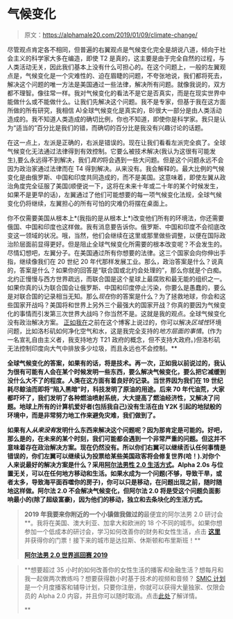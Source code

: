 # 气候变化

> 原文：<https://alphamale20.com/2019/01/09/climate-change/>

尽管观点肯定各不相同，但普遍的右翼观点是气候变化完全是胡说八道，倾向于社会主义的科学家大多在编造，即使 T2 是真的，这主要是由于完全自然的过程，与人类活动无关，因此我们基本上没有什么可担心的。在这个问题上，一般的左翼观点是，气候变化是一个灾难性的、迫在眉睫的问题，不夸张地说，我们都将死去，解决这个问题的唯一方法是美国通过一些法律，解决所有问题。就像我说的，双方都不理智。像往常一样。我对气候变化的看法不是它是否真实，而是在现实世界中能做什么或不能做什么。让我们先解决这个问题。我不是专家，但基于我在这方面所做的所有研究，我相信 A)全球气候变化是真实的，B)很大一部分是由人类活动造成的。我不知道人类造成的确切比例，你也不知道，即使你是科学家。我只是认为“适当的”百分比是我们的错，而确切的百分比是我没有兴趣讨论的话题。

在这一点上，左派是正确的，右派是错误的。现在让我们看看左派完全疯了。全球气候变化无法通过法律得到有效控制。它要么被技术解决(我认为这很有可能发生),要么永远得不到解决，我们*真的*将会遇到一些大问题。但是这个问题永远不会因为政治家通过法律而在 T4 得到解决。从来没有。我会解释的。最大比例的气候变化是由俄罗斯、中国和印度共同造成的，而不是美国。这意味着，即使左翼从政治角度完全征服了美国(顺便说一下，这将在未来十年或二十年的某个时候发生，如果不是更早的话)，左翼通过了他们可能想要的每一项气候变化法规，全球气候变化仍将继续，左翼担心的所有可怕的灾难仍将摆在桌面上。

你不仅需要美国从根本上*(我指的是从根本上*)改变他们所有的环境法，你还需要俄国、中国和印度也这样做。我有消息要告诉你。俄罗斯、中国和印度不会彻底改变这一领域的状况。哦，当然，他们会继续在这里或那里做些调整，以便在国际政治阶层面前显得更好。但是阻止全球气候变化所需要的根本改变呢？不会发生的。尽情幻想吧，左翼分子。在美国通过所有你想要的法律。这三个国家会向你伸出手指，继续像我们在 20 世纪 20 年代那样发展工业。那么，政治答案是什么？说真的，答案是什么？如果你的回答是“联合国或北约会处理的”，那么你就是个白痴。北约正慢慢与西方世界疏远，而联合国是这个星球上最腐败和最无能的组织之一。如果你真的认为联合国会让俄罗斯、中国和印度停止污染，你要么是愚蠢的，要么是对联合国的记录相当无知。那么*现在*你的答案是什么？为了拯救地球，你会和这些国家开战吗？美国将和世界上另外三个最强大的国家开战？你真的要因为气候变化的事情而引发第三次世界大战吗？你当然不是。这就是我的观点。全球气候变化没有政治解决方案。 [正如我在](https://calebjonesblog.com/the-environment/)之前在这个博客上说过的，你可以解决*区域性*环境问题，比如洛杉矶如何净化空气和水，这是我完全支持的*地方层面的事情*。(作为一名宣礼自由主义者，我支持地方 T21 政府的概念，但不支持大政府。)但洛杉矶无法控制印度向大气中排放多少垃圾，而且永远也不会控制。**

**全球气候变化的答案，如果有的话，将是技术。再一次，正如我以前说过的，我认为很有可能有人会在某个时候发明一些东西，要么解决气候变化，要么把它减缓到没什么大不了的程度。人类在这方面有着良好的记录。当世界因为我们在 19 世纪耗尽鲸油而即将“陷入黑暗”时，科技发明了原油的用途。后来 70 年代油荒，大家都吓坏了，我们发明了各种燃油喷射系统，大大提高了燃油经济性，又解决了问题。地球上所有的计算机爱好者(包括我自己)没有生活在由 Y2K 引起的地狱般的环境中，而是非常努力地工作来避免灾难，我们做到了。**

**如果有人*从来没有*发明什么东西来解决这个问题呢？因为那肯定是可能的。好吧，那么是的，在未来的某个时刻，我们可能都会遇到一个非常严重的问题。但这并不意味着存在政治解决方案。现在仍然没有。所以你们右翼可以继续否认任何事情是错误的，你们左翼可以继续认为投票给某些美国政客将会修复世界(哈！).对你个人来说最好的解决方案是什么？采用[阿尔法男性 2.0 生活方式](http://www.alphamalebook.com)。Alpha 2.0s 与位置无关，可以在任何地方移动和生活。如果水成为一个问题(不够，导致干旱，或者太多，导致海平面吞噬你的房子)，你可以只是移动，在问题出现之前，随时随地这样做。阿尔法 2.0 不会解决气候变化，但阿尔法 2.0 将是受这个问题负面影响最小的(除了超级富豪)，因为他们的移动，独立和去条块化的生活方式。**

> **2019 年我要来你附近的一个小镇做我做过的**最便宜的阿尔法男 2.0 研讨会**。我将在美国、澳大利亚、加拿大和欧洲的 18 个不同的城市。如果你想参加一个低成本的研讨会，学习如何改善你的财务和女性生活，点击 **[这里](http://www.alphamaleworldtour.com)** 并获得你的门票！接下来的城市是达拉斯、休斯顿和布里斯班！**
> 
>  **[阿尔法男 2.0 世界巡回赛 2019](http://www.alphamaleworldtour.com)**

> **想要超过 35 小时的如何改善你的女性生活的播客*和*金融生活？想每月和我一起做两次教练吗？想要获得数小时基于技术的视频和音频？ [SMIC 计划](https://alphamale20.kartra.com/page/vIL17)是一个月度播客和辅导计划，只要你注册，你就可以获得大量独家、仅限会员的 Alpha 2.0 内容，并且你可以随时取消。点击[此处](https://alphamale20.kartra.com/page/vIL17)了解详情。
> 
> **